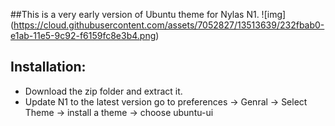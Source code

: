 ##This is a very early version of Ubuntu theme for Nylas N1.
![img]
(https://cloud.githubusercontent.com/assets/7052827/13513639/232fbab0-e1ab-11e5-9c92-f6159fc8e3b4.png)

## Installation:
* Download the zip folder and extract it.
* Update N1 to the latest version go to preferences -> Genral -> Select Theme -> install a theme -> choose ubuntu-ui
